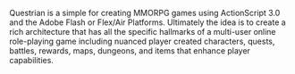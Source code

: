 Questrian is a simple for creating MMORPG games using ActionScript 3.0 and the Adobe Flash or Flex/Air Platforms. Ultimately the idea is to create a rich architecture that has all the specific hallmarks of a multi-user online role-playing game including nuanced player created characters, quests, battles, rewards, maps, dungeons, and items that enhance player capabilities.